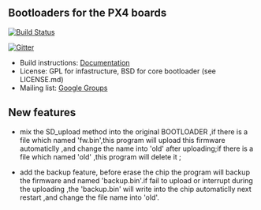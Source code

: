 ## Bootloaders for the PX4 boards ##

[![Build Status](https://travis-ci.org/PX4/Bootloader.svg?branch=master)](https://travis-ci.org/PX4/Bootloader)

[![Gitter](https://badges.gitter.im/Join%20Chat.svg)](https://gitter.im/PX4/Firmware?utm_source=badge&utm_medium=badge&utm_campaign=pr-badge&utm_content=badge)

* Build instructions: [Documentation](http://px4.io/dev/px4_bootloader)
*   License: GPL for infastructure, BSD for core bootloader (see LICENSE.md)
*   Mailing list: [Google Groups](http://groups.google.com/group/px4users)

## New features ##

*  mix the SD_upload method into the original BOOTLOADER ,if there is a file which named 'fw.bin',this program will upload this firmware automaticlly ,and change the name into 'old' after uploading;if there is a file which named 'old' ,this program will delete it ;

*  add the backup feature,  before erase the chip the program will backup the firmware and named 'backup.bin'.if fail to upload or interrupt during the uploading ,the 'backup.bin' will write into the chip automaticlly next restart ,and change the file name into 'old'.
